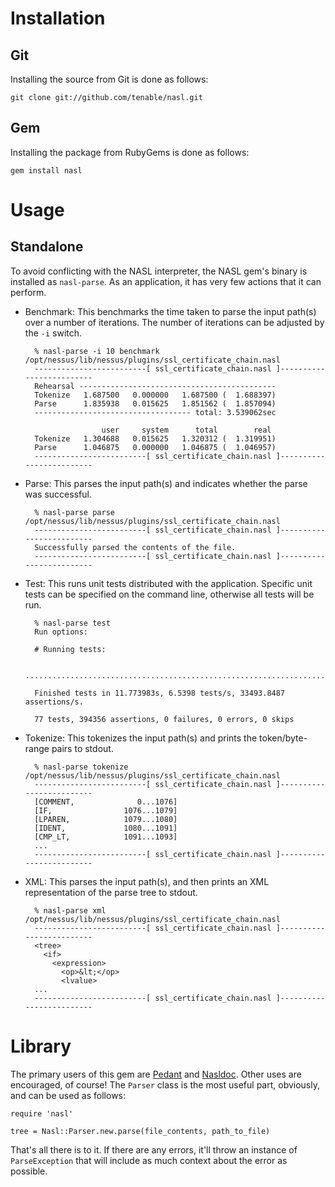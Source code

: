# Installation

## Git

Installing the source from Git is done as follows:

    git clone git://github.com/tenable/nasl.git

## Gem


Installing the package from RubyGems is done as follows:

    gem install nasl

# Usage

## Standalone

To avoid conflicting with the NASL interpreter, the NASL gem's binary is
installed as `nasl-parse`. As an application, it has very few actions that it
can perform.

* Benchmark: This benchmarks the time taken to parse the input path(s) over a
  number of iterations. The number of iterations can be adjusted by the `-i`
  switch.

        % nasl-parse -i 10 benchmark /opt/nessus/lib/nessus/plugins/ssl_certificate_chain.nasl
        -------------------------[ ssl_certificate_chain.nasl ]-------------------------
        Rehearsal --------------------------------------------
        Tokenize   1.687500   0.000000   1.687500 (  1.688397)
        Parse      1.835938   0.015625   1.851562 (  1.857094)
        ----------------------------------- total: 3.539062sec
        
                       user     system      total        real
        Tokenize   1.304688   0.015625   1.320312 (  1.319951)
        Parse      1.046875   0.000000   1.046875 (  1.046957)
        -------------------------[ ssl_certificate_chain.nasl ]-------------------------

* Parse: This parses the input path(s) and indicates whether the parse was
  successful.

        % nasl-parse parse /opt/nessus/lib/nessus/plugins/ssl_certificate_chain.nasl
        -------------------------[ ssl_certificate_chain.nasl ]-------------------------
        Successfully parsed the contents of the file.
        -------------------------[ ssl_certificate_chain.nasl ]-------------------------

* Test: This runs unit tests distributed with the application. Specific unit
  tests can be specified on the command line, otherwise all tests will be run.

        % nasl-parse test
        Run options:
        
        # Running tests:
        
        .............................................................................
        
        Finished tests in 11.773983s, 6.5398 tests/s, 33493.8487 assertions/s.
        
        77 tests, 394356 assertions, 0 failures, 0 errors, 0 skips

* Tokenize: This tokenizes the input path(s) and prints the token/byte-range
  pairs to stdout.

        % nasl-parse tokenize /opt/nessus/lib/nessus/plugins/ssl_certificate_chain.nasl
        -------------------------[ ssl_certificate_chain.nasl ]-------------------------
        [COMMENT,              0...1076]
        [IF,                1076...1079]
        [LPAREN,            1079...1080]
        [IDENT,             1080...1091]
        [CMP_LT,            1091...1093]
        ...
        -------------------------[ ssl_certificate_chain.nasl ]-------------------------

* XML: This parses the input path(s), and then prints an XML representation of
  the parse tree to stdout.

        % nasl-parse xml /opt/nessus/lib/nessus/plugins/ssl_certificate_chain.nasl
        -------------------------[ ssl_certificate_chain.nasl ]-------------------------
        <tree>
          <if>
            <expression>
              <op>&lt;</op>
              <lvalue>
        ...
        -------------------------[ ssl_certificate_chain.nasl ]-------------------------

# Library

The primary users of this gem are [Pedant][pedant] and [Nasldoc][nasldoc]. Other
uses are encouraged, of course! The `Parser` class is the most useful part,
obviously, and can be used as follows:

    require 'nasl'

    tree = Nasl::Parser.new.parse(file_contents, path_to_file)

That's all there is to it. If there are any errors, it'll throw an instance of
`ParseException` that will include as much context about the error as possible.

[nasldoc]: https://github.com/tenable/nasldoc
[pedant]: https://github.com/tenable/pedant
